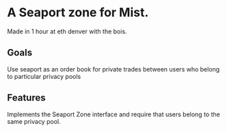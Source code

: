 # A Seaport zone for Mist.

Made in 1 hour at eth denver with the bois.

## Goals
Use seaport as an order book for private trades between users who belong to particular privacy pools

## Features
Implements the Seaport Zone interface and require that users belong to the same privacy pool.

